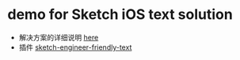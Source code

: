 # demo for Sketch iOS text solution

- 解决方案的详细说明 [here](http://leavez.me/2017/06/27/implement_the_design/)
- 插件 [sketch-engineer-friendly-text](https://github.com/leavez/sketch-engineer-friendly-text) 